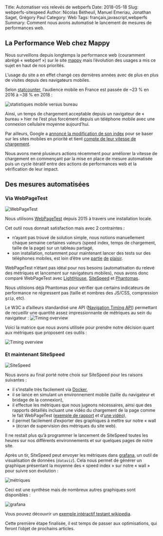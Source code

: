 Title: Automatiser vos relevés de webperfs
Date: 2018-05-18
Slug: webperfs-sitespeed
Author: Nicolas Bétheuil, Manuel Emeriau, Jonathan Saget, Grégory Paul
Category: Web
Tags: français,javascript,webperfs
Summary: Comment nous avons automatisé le lancement de mesures de performances web.

## La Performance Web chez Mappy

Nous surveillons depuis longtemps la performance web (couramment abrégé « webperf ») sur le site [mappy](https://fr.mappy.com/) mais l’évolution des usages a mis ce sujet en haut de nos priorités.

L’usage du site a en effet changé ces dernières années avec de plus en plus de visites depuis des navigateurs mobiles.

Selon [statcounter](http://gs.statcounter.com/platform-market-share/desktop-mobile/france/#yearly-2016-2018), l’audience mobile en France est passée de ~23 % en 2016 à ~38 % en 2018 :

![statistiques mobile versus bureau](images/web/webperfs/stats-mobile-2018.png)

Ainsi, un temps de chargement acceptable depuis un navigateur de « bureau » hier ne l’est plus forcément depuis un téléphone mobile avec une connexion cellulaire moyenne aujourd’hui.

Par ailleurs, Google a [annoncé la modification de son index](https://webmasters.googleblog.com/2016/11/mobile-first-indexing.html) pour se baser sur les sites mobiles en priorité et tient [compte de leur vitesse de chargement](https://webmasters.googleblog.com/2018/01/using-page-speed-in-mobile-search.html).

Nous avons mené plusieurs actions récemment pour améliorer la vitesse de chargement en commençant par la mise en place de mesure automatisée puis un cycle itératif entre des actions de performances web et la vérification de leur impact.

## Des mesures automatisées

### Via WebPageTest

![WebPageTest](images/web/webperfs/webpagetest.png)

Nous utilisons [WebPageTest](https://www.webpagetest.org) depuis 2015 à travers une installation locale.

Cet outil nous donnait satisfaction mais avec 2 contraintes :

 - n’ayant pas trouvé de solution simple, nous notions manuellement chaque semaine certaines valeurs (speed index, temps de chargement, taille de la page) sur un tableau partagé,
 - son installation, notamment pour maintenant lancer des tests sur des téléphones mobiles, est loin d’être une [partie](https://github.com/WPO-Foundation/webpagetest-docs/blob/master/user/Private%20Instances/README.md) [de](https://sites.google.com/a/webpagetest.org/docs/private-instances/locations) [plaisir](https://github.com/WPO-Foundation/webpagetest-docs/blob/master/user/Private%20Instances/wptdriver.md).

WebPageTest n’étant pas idéal pour nos besoins (automatisation du relevé des métriques et lancement sur navigateurs mobiles), nous avons donc comparé WebPageTest avec [LightHouse](https://developers.google.com/web/tools/lighthouse/), [SiteSpeed](https://www.sitespeed.io/) et [Phantomas](https://www.npmjs.com/package/phantomas).

Nous utilisions déjà Phantomas pour vérifier que certains indicateurs de performance ne régressent pas (taille et nombres des JS/CSS, compression `gzip`, etc).

Le W3C a d’ailleurs standardisé une API ([Navigation Timing API](https://www.w3.org/TR/navigation-timing/#process)) permettant de recueillir une quantité assez impressionnante de métriques au sein du navigateur :
![Timing overview](images/web/webperfs/timing-overview.png)

Voici la matrice que nous avons utilisée pour prendre notre décision quant aux métriques que proposent ces outils :

![Timing overview](images/web/webperfs/decision-matrix.png)


### Et maintenant SiteSpeed

![SiteSpeed](images/web/webperfs/sitespeed.png)

Nous avons au final porté notre choix sur SiteSpeed pour les raisons suivantes :

 - il s’installe très facilement via [Docker](https://www.sitespeed.io/documentation/sitespeed.io/installation/#docker),
 - il se lance en simulant un environnement mobile (taille du navigateur et bridage de la connexion),
 - il effectue les métriques que nous jugeons nécessaires, ainsi que des rapports détaillés incluant une vidéo du chargement de la page comme le fait WebPageTest ([exemple de rapport](https://examples.sitespeed.io/6.0/2017-11-23-23-43-35/) et d’[une vidéo](https://examples.sitespeed.io/6.0/2017-11-23-23-43-35/pages/en.wikipedia.org/wiki/Main_Page/index.html#browsertime)),
 - il permet facilement d’exporter des graphiques à mettre sur notre « wall » (écran de supervision des métriques du site web).

Il ne restait plus qu’à programmer le lancement de SiteSpeed toutes les heures sur nos différents environnements et sur quelques pages de notre site.


Après un tir, SiteSpeed peut envoyer les métriques dans [grafana](https://grafana.com/), un outil de visualisation de données (`dataviz`).
Cela nous permet de générer un graphique présentant la moyenne des « speed index » sur notre « wall » pour suivre son évolution :

![métriques](images/web/webperfs/wall.png)

Ceci est une synthèse mais de nombreux autres graphiques sont disponibles :

![grafana](images/web/webperfs/grafana.png)

Vous pouvez découvrir un [exemple intéractif testant wikipedia](https://dashboard.sitespeed.io/d/000000043/page-summary?orgId=1).


Cette première étape finalisée, il est temps de passer aux optimisations, qui feront l’objet de prochains articles.
